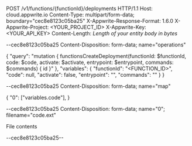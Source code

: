 POST /v1/functions/{functionId}/deployments HTTP/1.1
Host: cloud.appwrite.io
Content-Type: multipart/form-data; boundary="cec8e8123c05ba25"
X-Appwrite-Response-Format: 1.6.0
X-Appwrite-Project: &lt;YOUR_PROJECT_ID&gt;
X-Appwrite-Key: &lt;YOUR_API_KEY&gt;
Content-Length: *Length of your entity body in bytes*

--cec8e8123c05ba25
Content-Disposition: form-data; name="operations"

{ "query": "mutation { functionsCreateDeployment(functionId: $functionId, code: $code, activate: $activate, entrypoint: $entrypoint, commands: $commands) { id }" }, "variables": { "functionId": "<FUNCTION_ID>", "code": null, "activate": false, "entrypoint": "<ENTRYPOINT>", "commands": "<COMMANDS>" } }

--cec8e8123c05ba25
Content-Disposition: form-data; name="map"

{ "0": ["variables.code"],  }

--cec8e8123c05ba25
Content-Disposition: form-data; name="0"; filename="code.ext"

File contents

--cec8e8123c05ba25--

